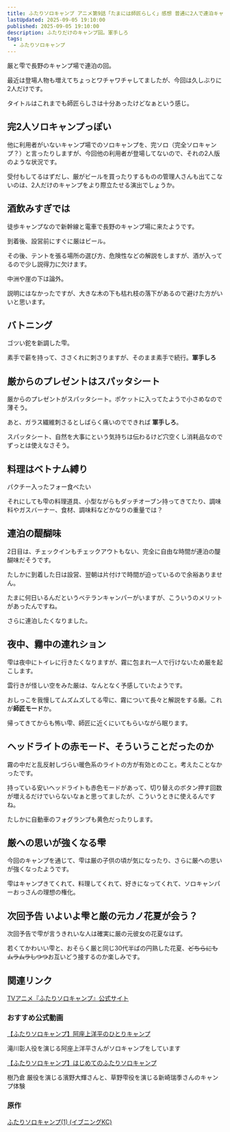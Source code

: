 ```yaml
---
title: ふたりソロキャンプ アニメ第9話「たまには師匠らしく」感想 普通に2人で連泊キャンプ
lastUpdated: 2025-09-05 19:10:00
published: 2025-09-05 19:10:00
description: ふたりだけのキャンプ回。軍手しろ
tags:
  - ふたりソロキャンプ
---
```


厳と雫で長野のキャンプ場で連泊の回。

最近は登場人物も増えてちょっとワチャワチャしてましたが、今回は久しぶりに2人だけです。

タイトルはこれまでも師匠らしさは十分あったけどなぁという感じ。


## 完2人ソロキャンプっぽい

他に利用者がいないキャンプ場でのソロキャンプを、完ソロ（完全ソロキャンプ？）と言ったりしますが、今回他の利用者が登場してないので、それの2人版のような状況です。

受付もしてるはずだし、厳がビールを買ったりするものの管理人さんも出てこないのは、2人だけのキャンプをより際立たせる演出でしょうか。

## 酒飲みすぎでは

徒歩キャンプなので新幹線と電車で長野のキャンプ場に来たようです。

到着後、設営前にすぐに厳はビール。

その後、テントを張る場所の選び方、危険性などの解説をしますが、酒が入ってるので少し説得力に欠けます。

中洲や崖の下は論外。

説明にはなかったですが、大きな木の下も枯れ枝の落下があるので避けた方がいいと思います。

## バトニング

ゴツい鉈を新調した雫。

素手で薪を持って、ささくれに刺さりますが、そのまま素手で続行。**軍手しろ**

## 厳からのプレゼントはスパッタシート

厳からのプレゼントがスパッタシート。ポケットに入ってたようで小さめなので薄そう。

あと、ガラス繊維刺さるとしばらく痛いのでできれば **軍手しろ**。

スパッタシート、自然を大事にという気持ちは伝わるけど穴空くし消耗品なのでずっとは使えなさそう。

## 料理はベトナム縛り

パクチー入ったフォー食べたい

それにしても雫の料理道具、小型ながらもダッチオーブン持ってきてたり、調味料やガスバーナー、食材、調味料などかなりの重量では？

## 連泊の醍醐味

2日目は、チェックインもチェックアウトもない、完全に自由な時間が連泊の醍醐味だそうです。

たしかに到着した日は設営、翌朝は片付けで時間が迫っているので余裕ありません。

たまに何日いるんだというベテランキャンパーがいますが、こういうのメリットがあったんですね。

さらに連泊したくなりました。

## 夜中、霧中の連れション

雫は夜中にトイレに行きたくなりますが、霧に包まれ一人で行けないため厳を起こします。

雲行きが怪しい空をみた厳は、なんとなく予感していたようです。

おしっこを我慢してムズムズしてる雫に、霧について長々と解説をする厳。これが**師匠モード**か。

帰ってきてからも怖い雫、師匠に近くにいてもらいながら眠ります。

## ヘッドライトの赤モード、そういうことだったのか

霧の中だと乱反射しづらい暖色系のライトの方が有効とのこと。考えたことなかったです。

持っている安いヘッドライトも赤色モードがあって、切り替えのボタン押す回数が増えるだけでいらないなぁと思ってましたが、こういうときに使えるんですね。

たしかに自動車のフォグランプも黄色だったりします。

## 厳への思いが強くなる雫

今回のキャンプを通じて、雫は厳の子供の頃が気になったり、さらに厳への思いが強くなったようです。

雫はキャンプきてくれて、料理してくれて、好きになってくれて、ソロキャンパーおっさんの理想の権化。

## 次回予告 いよいよ雫と厳の元カノ花夏が会う？

次回予告で雫が言うきれいな人は確実に厳の元彼女の花夏なはず。

若くてかわいい雫と、おそらく厳と同じ30代半ばの円熟した花夏、~~どちらにもムラムラしつつ~~お互いどう接するのか楽しみです。

## 関連リンク

[TVアニメ『ふたりソロキャンプ』公式サイト](https://2solocamp-anime.com/)

### おすすめ公式動画

[【ふたりソロキャンプ】阿座上洋平のひとりキャンプ](https://www.youtube.com/watch?v=YFk94cB5ZGs&t=913s)

滝川彰人役を演じる阿座上洋平さんがソロキャンプをしています


[【ふたりソロキャンプ】はじめてのふたりソロキャンプ](https://www.youtube.com/watch?v=hXye3n3Mmuo)

樹乃倉 厳役を演じる濱野大輝さんと、草野雫役を演じる新崎瑞季さんのキャンプ体験


### 原作  
[ふたりソロキャンプ(1) (イブニングKC) ](https://amzn.to/3JyPHSY)
